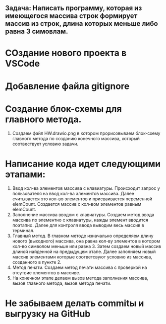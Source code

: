 ## Задача: Написать программу, которая из имеющегося массива строк формирует массив из строк, длина которых меньше либо равна 3 симовлам.

# СОздание нового проекта в VSCode

# Добавление файла gitignore

# Создание блок-схемы для главного метода.
1. Создаем файл HW.drawio.png в котором прорисовываем блок-схему главного метода по созданию конечного массива, который соотвествует условию задачи. 

# Написание кода идет следующими этапами:
1. Ввод кол-ва элементов массива с клавиатуры. Происходит запрос у пользователя на ввод кол-ва элементов массива. Далее считывается это кол-во элементов  и присваивается переменной elemCount. Создается массив с  кол-вом элементов равным elemCount.
2. Заполнение массива вводом с клавиатуры. Создаем метод ввода массива по элементно с клавиатуры, кажды элемент вводится поэтапно. Далее для контроля ввода выводим весь массив в терминал.
3. Главный метод. В главном методе изначально определяем длину нового (выходного) массива, она равна кол-ву элементов в котором кол-во символом меньше или равна 3. Затем создаем новый массив длиной найденной на предыдущем этапе. Далее заполняем новый массив элементами которые соответсвуют условию из массива, созданного в пункте 2.
4. Метод печати. Создаем метод печати массива с проверкой на отсутвие элементов в массиве.
5. На конечном этапе делаем вызов метода заполнения массива, вызов главного метода, вызов метода печати.

# Не забываем делать commitы и выгрузку на GitHub 